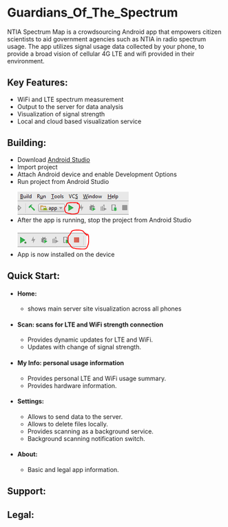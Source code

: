 # Guardians_Of_The_Spectrum 
NTIA Spectrum Map is a crowdsourcing Android app that empowers citizen scientists to aid government agencies such as NTIA in radio spectrum usage. The app utilizes signal usage data collected by your phone, to provide a broad vision of cellular 4G LTE and wifi provided in their environment.
## Key Features:
* WiFi and LTE spectrum measurement
* Output to the server for data analysis
* Visualization of signal strength
* Local and cloud based visualization service

## Building:
* Download [Android Studio](https://developer.android.com/studio/index.html)
* Import project
* Attach Android device and enable Development Options
* Run project from Android Studio </p>![running](/images/run.PNG)
* After the app is running, stop the project from Android Studio </p>![stop](/images/stop.PNG)
* App is now installed on the device
## Quick Start:
* #### Home: 
    * shows main server site visualization across all phones
* #### Scan: scans for LTE and WiFi strength connection
    * Provides dynamic updates for LTE and WiFi.
    * Updates with change of signal strength.
* #### My Info: personal usage information
    * Provides personal LTE and WiFi usage summary.
    * Provides hardware information.
* #### Settings:
    * Allows to send data to the server.
    * Allows to delete files locally.
    * Provides scanning as a background service.
    * Background scanning notification switch.
* #### About:
    * Basic and legal app information.
## Support:
## Legal:
